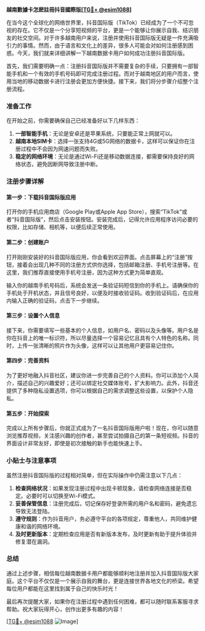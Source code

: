 **越南數據卡怎麽註冊抖音國際版[[TG💪+ @esim1088](https://t.me/s/esim1088)]**

在当今这个全球化的网络世界里，抖音国际版（TikTok）已经成为了一个不可忽视的存在。它不仅是一个分享短视频的平台，更是一个能够让你展示自我、结识朋友的社交空间。对于许多越南用户来说，注册并使用抖音国际版无疑是一件充满吸引力的事情。然而，由于语言和文化上的差异，很多人可能会对如何注册感到困惑。今天，我们就来详细讲解一下越南数据卡用户如何成功注册抖音国际版。

首先，我们需要明确一点：注册抖音国际版并不需要复杂的手续，只要拥有一部智能手机和一个有效的手机号码即可完成注册过程。而对于越南地区的用户而言，使用当地的移动数据卡进行注册会更加方便快捷。接下来，我们将分步骤介绍整个注册流程。

### 准备工作

在开始之前，你需要确保自己已经准备好以下几样东西：

1. **一部智能手机**：无论是安卓还是苹果系统，只要能正常上网就可以。
2. **越南本地SIM卡**：选择一张支持4G或5G网络的数据卡，这样可以保证你在注册过程中不会因为网速问题而失败。
3. **稳定的网络环境**：无论是通过Wi-Fi还是移动数据连接，都需要保持良好的网络状态，避免因断网导致注册中断。

### 注册步骤详解

#### 第一步：下载抖音国际版应用

打开你的手机应用商店（Google Play或Apple App Store），搜索“TikTok”或者“抖音国际版”，然后点击安装按钮。安装完成后，记得允许应用程序访问必要的权限，比如存储、相机等，以便后续正常使用。

#### 第二步：创建账户

打开刚刚安装好的抖音国际版应用，你会看到欢迎界面。点击屏幕上的“注册”按钮，接着会出现几种不同的注册方式供你选择，包括邮箱注册、手机号注册等。在这里，我们推荐直接使用手机号注册，因为这种方式更为简单直观。

输入你的越南手机号码后，系统会发送一条验证码短信到你的手机上。请确保你的手机处于开机状态，并且信号良好，以便及时接收验证码。收到验证码后，在应用内输入正确的验证码，点击下一步继续。

#### 第三步：设置个人信息

接下来，你需要填写一些基本的个人信息，如用户名、密码以及头像等。用户名是你在抖音上的唯一标识符，所以尽量选择一个容易记忆且具有个人特色的名称。同时，上传一张清晰的照片作为头像，这样可以让其他用户更容易记住你。

#### 第四步：完善资料

为了更好地融入抖音社区，建议你进一步完善自己的个人资料。你可以添加个人简介，描述自己的兴趣爱好；还可以绑定社交媒体账号，扩大影响力。此外，抖音还提供了多种隐私设置选项，你可以根据自己的需求调整这些设置，以保护个人隐私。

#### 第五步：开始探索

完成以上所有步骤后，你就正式成为了一名抖音国际版用户啦！现在，你可以随意浏览推荐视频，关注感兴趣的创作者，甚至尝试拍摄自己的第一条短视频。抖音的界面设计非常友好，即使是初次接触的新手也能快速上手。

### 小贴士与注意事项

虽然注册抖音国际版的过程相对简单，但在实际操作中仍需注意以下几点：

1. **检查网络状况**：如果发现注册过程中出现卡顿现象，请检查网络连接是否稳定。必要时可以切换至Wi-Fi模式。
2. **妥善保管信息**：注册完成后，切记保存好登录所需的用户名和密码，避免遗忘导致无法登陆。
3. **遵守规则**：作为抖音用户，务必遵守平台的各项规定，尊重他人，共同维护健康和谐的网络环境。
4. **及时更新版本**：定期检查应用是否有新版本发布，及时更新有助于提升体验并修复潜在漏洞。

### 总结

通过上述步骤，相信每位越南数据卡用户都能够顺利地注册并加入抖音国际版大家庭。这个平台不仅仅是一个展示自我的舞台，更是连接世界各地文化的桥梁。希望每位用户都能在这里找到属于自己的快乐时光！

最后再次提醒大家，如果你在注册过程中遇到任何困难，都可以随时联系客服寻求帮助。祝大家玩得开心，创作出更多有趣的内容！

[[TG💪+ @esim1088](https://t.me/s/esim1088) ![Image](https://i.postimg.cc/4NQfJmqS/Snipaste-2025-05-13-00-14-12.png)]